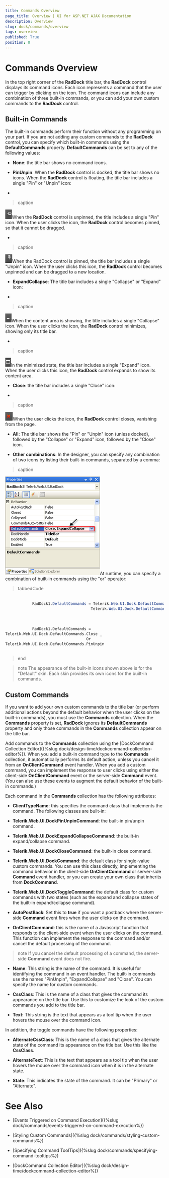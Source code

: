 ```yaml
---
title: Commands Overview
page_title: Overview | UI for ASP.NET AJAX Documentation
description: Overview
slug: dock/commands/overview
tags: overview
published: True
position: 0
---
```


# Commands Overview



In the top right corner of the __RadDock__ title bar, the __RadDock__ control displays its command icons. Each icon represents a command that the user can trigger by clicking on the icon. The command icons can include any combination of three built-in commands, or you can add your own custom commands to the __RadDock__ control.

## Built-in Commands

The built-in commands perform their function without any programming on your part. If you are not adding any custom commands to the __RadDock__ control, you can specify which built-in commands using the __DefaultCommands__ property. __DefaultCommands__ can be set to any of the following values:

* __None__: the title bar shows no command icons.

* __PinUnpin__: When the __RadDock__ control is docked, the title bar shows no icons. When the __RadDock__ control is floating, the title bar includes a single "Pin" or "Unpin" icon:

* 
>caption 

![](images/dock-pinicon.png)When the __RadDock__ control is unpinned, the title includes a single "Pin" icon. When the user clicks the icon, the __RadDock__ control becomes pinned, so that it cannot be dragged.

* 
>caption 

![](images/dock-unpinicon.png)When the RadDock control is pinned, the title bar includes a single "Unpin" icon. When the user clicks this icon, the __RadDock__ control becomes unpinned and can be dragged to a new location.

* __ExpandCollapse__: The title bar includes a single "Collapse" or "Expand" icon:

* 
>caption 

![](images/dock-collapseicon.png)When the content area is showing, the title includes a single "Collapse" icon. When the user clicks the icon, the __RadDock__ control minimizes, showing only its title bar.

* 
>caption 

![](images/dock-expandicon.png)In the minimized state, the title bar includes a single "Expand" icon. When the user clicks this icon, the __RadDock__ control expands to show its content area.

* __Close__: the title bar includes a single "Close" icon:

* 
>caption 

![](images/dock-closeicon.png)When the user clicks the icon, the __RadDock__ control closes, vanishing from the page.

* __All:__ The title bar shows the "Pin" or "Unpin" icon (unless docked), followed by the "Collapse" or "Expand" icon, followed by the "Close" icon.

* __Other combinations__: In the designer, you can specify any combination of two icons by listing their built-in commands, separated by a comma:
>caption 

![](images/dock-defaultcommandscombination.png)At runtime, you can specify a combination of built-in commands using the "or" operator:

>tabbedCode

````C#
	
	        RadDock1.DefaultCommands = Telerik.Web.UI.Dock.DefaultCommands.Close |
	                                  Telerik.Web.UI.Dock.DefaultCommands.PinUnpin;
	
````



````VB
	
	        RadDock1.DefaultCommands = Telerik.Web.UI.Dock.DefaultCommands.Close _
	                                Or Telerik.Web.UI.Dock.DefaultCommands.PinUnpin
	
````


>end

>note The appearance of the built-in icons shown above is for the "Default" skin. Each skin provides its own icons for the built-in commands.
>


## Custom Commands

If you want to add your own custom commands to the title bar (or perform additional actions beyond the default behavior when the user clicks on the built-in commands), you must use the __Commands__ collection. When the __Commands__ property is set, __RadDock__ ignores its __DefaultCommands__ property and only those commands in the __Commands__ collection appear on the title bar.

Add commands to the __Commands__ collection using the [DockCommand Collection Editor]({%slug dock/design-time/dockcommand-collection-editor%}). When you add a built-in command type to the __Commands__ collection, it automatically performs its default action, unless you cancel it from an __OnClientCommand__ event handler. When you add a custom command, you can implement the response to user clicks using either the client-side __OnClientCommand__ event or the server-side __Command__ event. (You can also use these events to augment the default behavior of the built-in commands.)

Each command in the __Commands__ collection has the following attributes:

* __ClientTypeName__: this specifies the command class that implements the command. The following classes are built-in:

* __Telerik.Web.UI.DockPinUnpinCommand__: the built-in pin/unpin command.

* __Telerik.Web.UI.DockExpandCollapseCommand__: the built-in expand/collapse command.

* __Telerik.Web.UI.DockCloseCommand__: the built-in close command.

* __Telerik.Web.UI.DockCommand__: the default class for single-value custom commands. You can use this class directly, implementing the command behavior in the client-side __OnClientCommand__ or server-side __Command__ event handler, or you can create your own class that inherits from __DockCommand__.

* __Telerik.Web.UI.DockToggleCommand__: the default class for custom commands with two states (such as the expand and collapse states of the built-in expand/collapse command).

* __AutoPostBack__: Set this to __true__ if you want a postback where the server-side __Command__ event fires when the user clicks on the command.

* __OnClientCommand__: this is the name of a Javascript function that responds to the client-side event when the user clicks on the command. This function can implement the response to the command and/or cancel the default processing of the command.

>note If you cancel the default processing of a command, the server-side __Command__ event does not fire.
>


* __Name__: This string is the name of the command. It is useful for identifying the command in an event handler. The built-in commands use the names "PinUnpin", "ExpandCollapse" and "Close". You can specify the name for custom commands.

* __CssClass__: This is the name of a class that gives the command its appearance on the title bar. Use this to customize the look of the custom commands you add to the title bar.

* __Text:__ This string is the text that appears as a tool tip when the user hovers the mouse over the command icon.

In addition, the toggle commands have the following properties:

* __AlternateCssClass__: This is the name of a class that gives the alternate state of the command its appearance on the title bar. Use this like the __CssClass__.

* __AlternateText__: This is the text that appears as a tool tip when the user hovers the mouse over the command icon when it is in the alternate state.

* __State__: This indicates the state of the command. It can be "Primary" or "Alternate".



# See Also

 * [Events Triggered on Command Execution]({%slug dock/commands/events-triggered-on-command-execution%})

 * [Styling Custom Commands]({%slug dock/commands/styling-custom-commands%})

 * [Specifying Command ToolTips]({%slug dock/commands/specifying-command-tooltips%})

 * [DockCommand Collection Editor]({%slug dock/design-time/dockcommand-collection-editor%})
